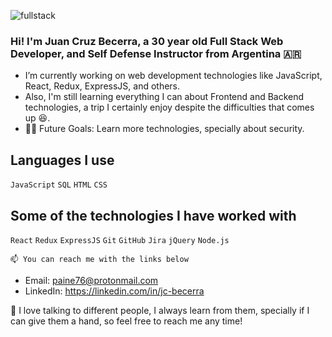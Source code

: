 ![fullstack](https://ibb.co/mCnf96r)

### Hi! I'm Juan Cruz Becerra, a 30 year old Full Stack Web Developer, and Self Defense Instructor from Argentina 🇦🇷

* I’m currently working on web development technologies like JavaScript, React, Redux, ExpressJS, and others.
* Also, I'm still learning everything I can about Frontend and Backend technologies, a trip I certainly enjoy despite the difficulties that comes up 😆.
* 💪🏼 Future Goals: Learn more technologies, specially about security.

## Languages I use

```JavaScript```  ```SQL```  ```HTML```  ```CSS```

## Some of the technologies I have worked with

 ```React```  ```Redux``` ```ExpressJS``` ```Git```  ```GitHub```  ```Jira```  ```jQuery```  ```Node.js```  

    📫 You can reach me with the links below

* Email: paine76@protonmail.com
* LinkedIn: https://linkedin.com/in/jc-becerra


:muscle: I love talking to different people, I always learn from them, specially if I can give them a hand, so feel free to reach me any time!

